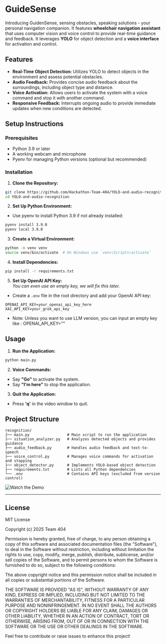 # GuideSense

Introducing GuidenSense, sensing obstacles, speaking solutions - your personal navigation companion.
It features **wheelchair navigation assistant** that uses computer vision and voice control to provide real-time guidance and feedback. It leverages **YOLO** for object detection and a **voice interface** for activation and control.

## Features

- **Real-Time Object Detection:** Utilizes YOLO to detect objects in the environment and assess potential obstacles.
- **Audio Feedback:** Provides concise audio feedback about the surroundings, including object type and distance.
- **Voice Activation:** Allows users to activate the system with a voice command and stop it with another command.
- **Responsive Feedback:** Interrupts ongoing audio to provide immediate updates when new conditions are detected.

## Setup Instructions

### Prerequisites

- Python 3.9 or later
- A working webcam and microphone
- Pyenv for managing Python versions (optional but recommended)

### Installation

1. **Clone the Repository:**

```bash
git clone https://github.com/Hackathon-Team-404/YOLO-and-audio-recognition.git
cd YOLO-and-audio-recognition
```

2. **Set Up Python Environment:**

- Use pyenv to install Python 3.9 if not already installed:

```bash
pyenv install 3.9.0
pyenv local 3.9.0
```

3. **Create a Virtual Environment:**

```bash
python -m venv venv
source venv/bin/activate  # On Windows use `venv\Scripts\activate`
```

4. **Install Dependencies:**

```bash
pip install -r requirements.txt
```

5. **Set Up OpenAI API Key:**
   </br>_You can even use an empty key, we will fix this later._

- Create a `.env` file in the root directory and add your OpenAI API key:

```env
OPENAI_API_KEY=your_openai_api_key_here
XAI_API_KEY=your_grok_api_key
```

- Note: Unless you want to use LLM version, you can input an empty key like : OPENAI_API_KEY=""

## Usage

1. **Run the Application:**

```bash
python main.py
```

2. **Voice Commands:**

- Say **"Go"** to activate the system.
- Say **"I'm here"** to stop the application.

3. **Quit the Application:**

- Press **'q'** in the video window to quit.

## Project Structure

```
recognition/
├── main.py                 # Main script to run the application
├── situation_analyzer.py   # Analyzes detected objects and provides guidance
├── audio_feedback.py       # Handles audio feedback and text-to-speech
├── voice_control.py        # Manages voice commands for activation and stopping
├── object_detector.py      # Implements YOLO-based object detection
├── requirements.txt        # Lists all Python dependencies
└── .env                    # Contains API keys (excluded from version control)
```

![Watch the Demo](demo.gif)

---

## License

MIT License

Copyright (c) 2025 Team 404

Permission is hereby granted, free of charge, to any person obtaining a copy
of this software and associated documentation files (the "Software"), to deal
in the Software without restriction, including without limitation the rights
to use, copy, modify, merge, publish, distribute, sublicense, and/or sell
copies of the Software, and to permit persons to whom the Software is
furnished to do so, subject to the following conditions:

The above copyright notice and this permission notice shall be included in
all copies or substantial portions of the Software.

THE SOFTWARE IS PROVIDED "AS IS", WITHOUT WARRANTY OF ANY KIND, EXPRESS OR
IMPLIED, INCLUDING BUT NOT LIMITED TO THE WARRANTIES OF MERCHANTABILITY,
FITNESS FOR A PARTICULAR PURPOSE AND NONINFRINGEMENT. IN NO EVENT SHALL THE
AUTHORS OR COPYRIGHT HOLDERS BE LIABLE FOR ANY CLAIM, DAMAGES OR OTHER
LIABILITY, WHETHER IN AN ACTION OF CONTRACT, TORT OR OTHERWISE, ARISING FROM,
OUT OF OR IN CONNECTION WITH THE SOFTWARE OR THE USE OR OTHER DEALINGS IN THE
SOFTWARE.

Feel free to contribute or raise issues to enhance this project!
